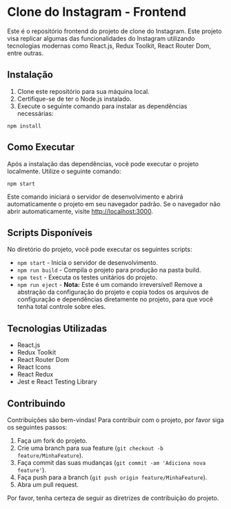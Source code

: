 <h1>Clone do Instagram - Frontend</h1>
<p>
    Este é o repositório frontend do projeto de clone do Instagram. Este projeto visa replicar algumas das funcionalidades do Instagram utilizando tecnologias modernas como React.js, Redux Toolkit, React Router Dom, entre outras.
</p>

<h2>Instalação</h2>
<ol>
    <li>Clone este repositório para sua máquina local.</li>
    <li>Certifique-se de ter o Node.js instalado.</li>
    <li>Execute o seguinte comando para instalar as dependências necessárias:</li>
</ol>
<pre><code>npm install</code></pre>

<h2>Como Executar</h2>
<p>
    Após a instalação das dependências, você pode executar o projeto localmente. Utilize o seguinte comando:
</p>
<pre><code>npm start</code></pre>
<p>
    Este comando iniciará o servidor de desenvolvimento e abrirá automaticamente o projeto em seu navegador padrão. Se o navegador não abrir automaticamente, visite <a href="http://localhost:3000">http://localhost:3000</a>.
</p>

<h2>Scripts Disponíveis</h2>
<p>No diretório do projeto, você pode executar os seguintes scripts:</p>
<ul>
    <li><code>npm start</code> - Inicia o servidor de desenvolvimento.</li>
    <li><code>npm run build</code> - Compila o projeto para produção na pasta build.</li>
    <li><code>npm test</code> - Executa os testes unitários do projeto.</li>
    <li><code>npm run eject</code> - <strong>Nota:</strong> Este é um comando irreversível! Remove a abstração da configuração do projeto e copia todos os arquivos de configuração e dependências diretamente no projeto, para que você tenha total controle sobre eles.</li>
</ul>

<h2>Tecnologias Utilizadas</h2>
<ul>
    <li>React.js</li>
    <li>Redux Toolkit</li>
    <li>React Router Dom</li>
    <li>React Icons</li>
    <li>React Redux</li>
    <li>Jest e React Testing Library</li>
</ul>

<h2>Contribuindo</h2>
<p>Contribuições são bem-vindas! Para contribuir com o projeto, por favor siga os seguintes passos:</p>
<ol>
    <li>Faça um fork do projeto.</li>
    <li>Crie uma branch para sua feature (<code>git checkout -b feature/MinhaFeature</code>).</li>
    <li>Faça commit das suas mudanças (<code>git commit -am 'Adiciona nova feature'</code>).</li>
    <li>Faça push para a branch (<code>git push origin feature/MinhaFeature</code>).</li>
    <li>Abra um pull request.</li>
</ol>
<p>Por favor, tenha certeza de seguir as diretrizes de contribuição do projeto.</p>
